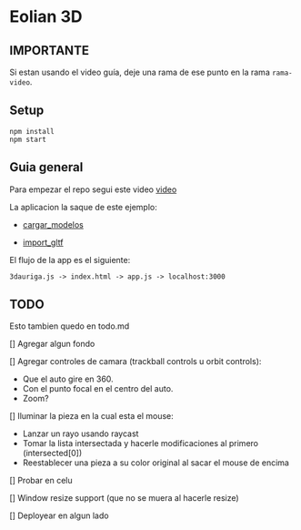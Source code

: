 # Eolian 3D

## IMPORTANTE

Si estan usando el video guía, deje una rama de ese punto en la rama `rama-video`.

## Setup

```
npm install
npm start
```

## Guia general

Para empezar el repo segui este video [video](https://www.youtube.com/watch?v=z9qtGHTqLqQ)

La aplicacion la saque de este ejemplo:

* [cargar_modelos](https://threejs.org/examples/?q=obj#webgl_loader_obj_mtl)

* [import_gltf](https://threejs.org/docs/#examples/en/loaders/GLTFLoader)

El flujo de la app es el siguiente:

`3dauriga.js -> index.html -> app.js -> localhost:3000`

## TODO

Esto tambien quedo en todo.md

[] Agregar algun fondo

[] Agregar controles de camara (trackball controls u orbit controls):
 
 * Que el auto gire en 360.
 * Con el punto focal en el centro del auto.
 * Zoom?

[] Iluminar la pieza en la cual esta el mouse:

  * Lanzar un rayo usando raycast
  * Tomar la lista intersectada y hacerle modificaciones al primero (intersected[0])
  * Reestablecer una pieza a su color original al sacar el mouse de encima

[] Probar en celu

[] Window resize support (que no se muera al hacerle resize)

[] Deployear en algun lado
